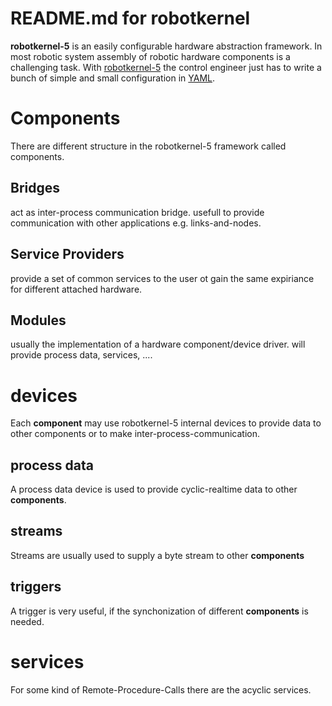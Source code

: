 # README.md for robotkernel

**robotkernel-5** is an easily configurable hardware abstraction
framework. In most robotic system assembly of robotic hardware
components is a challenging task. With
[robotkernel-5](robotkernel-5 "wikilink") the control engineer just 
has to write a bunch of simple and small configuration in
[YAML](wp:YAML "wikilink").

# Components

There are different structure in the robotkernel-5 framework called
components.

## Bridges

act as inter-process communication bridge. usefull to provide
communication with other applications e.g. links-and-nodes.

## Service Providers

provide a set of common services to the user ot gain the same expiriance
for different attached hardware.

## Modules

usually the implementation of a hardware component/device driver. will
provide process data, services, ....

# devices 

Each **component** may use robotkernel-5 internal devices to provide data to 
other components or to make inter-process-communication.

## process data

A process data device is used to provide cyclic-realtime data to other **components**.

## streams

Streams are usually used to supply a byte stream to other **components**

## triggers

A trigger is very useful, if the synchonization of different **components** is needed.

# services

For some kind of Remote-Procedure-Calls there are the acyclic services.
